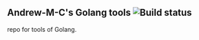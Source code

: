 Andrew-M-C's Golang tools  ![Build status](https://travis-ci.org/Andrew-M-C/go-tools.svg?branch=master)
---

 repo for tools of Golang.
